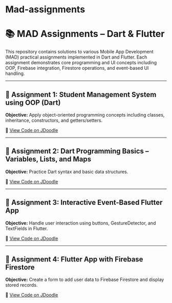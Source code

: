 # Mad-assignments

# 📚 MAD Assignments – Dart & Flutter

This repository contains solutions to various Mobile App Development (MAD) practical assignments implemented in Dart and Flutter. Each assignment demonstrates core programming and UI concepts including OOP, Firebase integration, Firestore operations, and event-based UI handling.

---

## 🔹 Assignment 1: Student Management System using OOP (Dart)
**Objective:** Apply object-oriented programming concepts including classes, inheritance, constructors, and getters/setters.

🧪 [View Code on JDoodle](https://www.jdoodle.com/ga/yGoyJUtiAt1b1%2FZhjespMg%3D%3D)

---

## 🔹 Assignment 2: Dart Programming Basics – Variables, Lists, and Maps
**Objective:** Practice Dart syntax and basic data structures.

🧪 [View Code on JDoodle](https://www.jdoodle.com/ga/WKcHk9%2FVCD4s1b%2FbVaycRw%3D%3D)

---

## 🔹 Assignment 3: Interactive Event-Based Flutter App
**Objective:** Handle user interaction using buttons, GestureDetector, and TextFields in Flutter.

🧪 [View Code on JDoodle](https://www.jdoodle.com/ga/H95vT3x1hL0enJQrDCbPpw%3D%3D)

---

## 🔹 Assignment 4: Flutter App with Firebase Firestore
**Objective:** Create a form to add user data to Firebase Firestore and display stored records.

🧪 [View Code on JDoodle](https://www.jdoodle.com/ga/p9l4UqsD%2BbbPpxWi6CHZEw%3D%3D)


